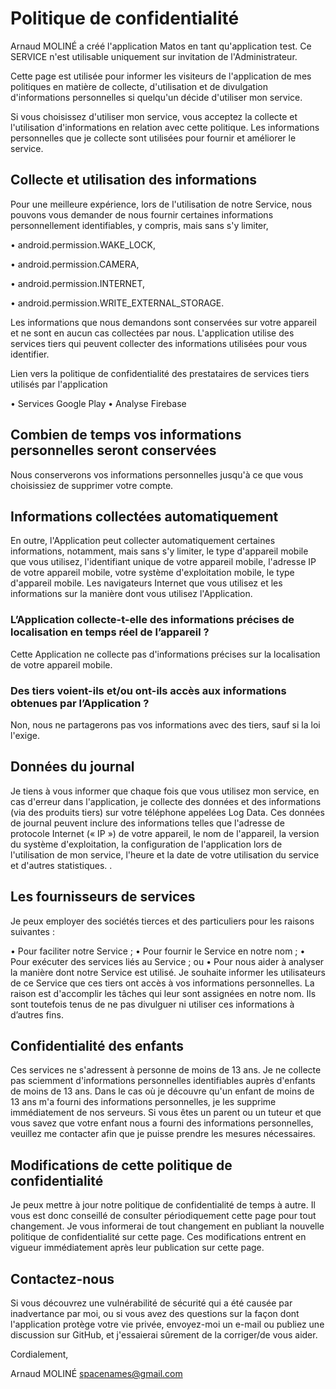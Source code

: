 # Politique de confidentialité

Arnaud MOLINÉ a créé l'application Matos en tant qu'application test. Ce SERVICE n'est utilisable uniquement sur invitation de l'Administrateur.

Cette page est utilisée pour informer les visiteurs de l'application de mes politiques en matière de collecte, d'utilisation et de divulgation d'informations personnelles si quelqu'un décide d'utiliser mon service.

Si vous choisissez d'utiliser mon service, vous acceptez la collecte et l'utilisation d'informations en relation avec cette politique. Les informations personnelles que je collecte sont utilisées pour fournir et améliorer le service.

## Collecte et utilisation des informations

Pour une meilleure expérience, lors de l'utilisation de notre Service, nous pouvons vous demander de nous fournir certaines informations personnellement identifiables, y compris, mais sans s'y limiter,

•	android.permission.WAKE_LOCK,

•	android.permission.CAMERA,

•	android.permission.INTERNET,

•	android.permission.WRITE_EXTERNAL_STORAGE.

Les informations que nous demandons sont conservées sur votre appareil et ne sont en aucun cas collectées par nous. L'application utilise des services tiers qui peuvent collecter des informations utilisées pour vous identifier.

Lien vers la politique de confidentialité des prestataires de services tiers utilisés par l'application

•	Services Google Play
•	Analyse Firebase


## Combien de temps vos informations personnelles seront conservées

Nous conserverons vos informations personnelles jusqu'à ce que vous choisissiez de supprimer votre compte.

## Informations collectées automatiquement

En outre, l'Application peut collecter automatiquement certaines informations, notamment, mais sans s'y limiter, le type d'appareil mobile que vous utilisez, l'identifiant unique de votre appareil mobile, l'adresse IP de votre appareil mobile, votre système d'exploitation mobile, le type d'appareil mobile. Les navigateurs Internet que vous utilisez et les informations sur la manière dont vous utilisez l'Application.

### L’Application collecte-t-elle des informations précises de localisation en temps réel de l’appareil ?

Cette Application ne collecte pas d'informations précises sur la localisation de votre appareil mobile.

### Des tiers voient-ils et/ou ont-ils accès aux informations obtenues par l’Application ?

Non, nous ne partagerons pas vos informations avec des tiers, sauf si la loi l'exige.

## Données du journal

Je tiens à vous informer que chaque fois que vous utilisez mon service, en cas d'erreur dans l'application, je collecte des données et des informations (via des produits tiers) sur votre téléphone appelées Log Data. Ces données de journal peuvent inclure des informations telles que l'adresse de protocole Internet (« IP ») de votre appareil, le nom de l'appareil, la version du système d'exploitation, la configuration de l'application lors de l'utilisation de mon service, l'heure et la date de votre utilisation du service et d'autres statistiques. .

## Les fournisseurs de services

Je peux employer des sociétés tierces et des particuliers pour les raisons suivantes :

•	Pour faciliter notre Service ;
•	Pour fournir le Service en notre nom ;
•	Pour exécuter des services liés au Service ; ou
•	Pour nous aider à analyser la manière dont notre Service est utilisé.
Je souhaite informer les utilisateurs de ce Service que ces tiers ont accès à vos informations personnelles. La raison est d'accomplir les tâches qui leur sont assignées en notre nom. Ils sont toutefois tenus de ne pas divulguer ni utiliser ces informations à d’autres fins.

## Confidentialité des enfants

Ces services ne s'adressent à personne de moins de 13 ans. Je ne collecte pas sciemment d'informations personnelles identifiables auprès d'enfants de moins de 13 ans. Dans le cas où je découvre qu'un enfant de moins de 13 ans m'a fourni des informations personnelles, je les supprime immédiatement de nos serveurs. Si vous êtes un parent ou un tuteur et que vous savez que votre enfant nous a fourni des informations personnelles, veuillez me contacter afin que je puisse prendre les mesures nécessaires.

## Modifications de cette politique de confidentialité

Je peux mettre à jour notre politique de confidentialité de temps à autre. Il vous est donc conseillé de consulter périodiquement cette page pour tout changement. Je vous informerai de tout changement en publiant la nouvelle politique de confidentialité sur cette page. Ces modifications entrent en vigueur immédiatement après leur publication sur cette page.

## Contactez-nous

Si vous découvrez une vulnérabilité de sécurité qui a été causée par inadvertance par moi, ou si vous avez des questions sur la façon dont l'application protège votre vie privée, envoyez-moi un e-mail ou publiez une discussion sur GitHub, et j'essaierai sûrement de la corriger/de vous aider.

Cordialement,

Arnaud MOLINÉ
spacenames@gmail.com

